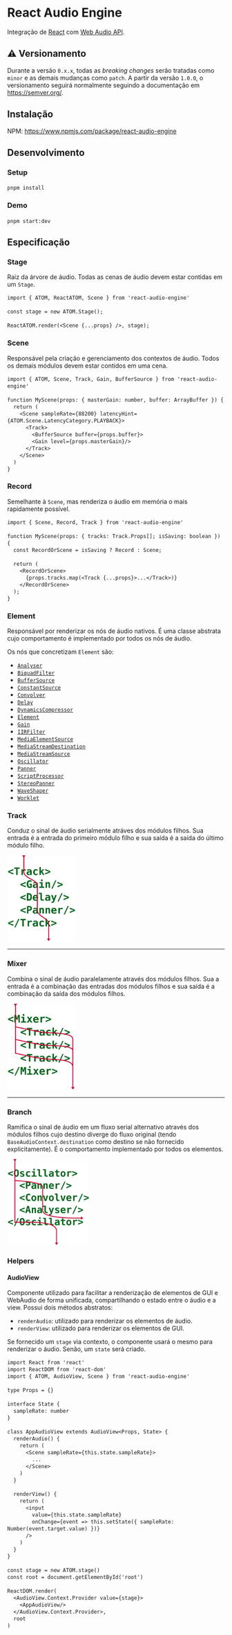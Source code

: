 # React Audio Engine

Integração de [React](https://reactjs.org/) com [Web Audio API](https://developer.mozilla.org/pt-BR/docs/Web/API/API_Web_Audio).

## :warning: Versionamento

 Durante a versão `0.x.x`, todas as _breaking changes_ serão tratadas como `minor` e as demais mudanças como `patch`. A partir da versão `1.0.0`, o versionamento seguirá normalmente seguindo a documentação em https://semver.org/.

## Instalação

NPM: https://www.npmjs.com/package/react-audio-engine

## Desenvolvimento

### Setup

`pnpm install`

### Demo

`pnpm start:dev`

## Especificação

### Stage

Raiz da árvore de áudio. Todas as cenas de áudio devem estar contidas em um `Stage`.

```tsx
import { ATOM, ReactATOM, Scene } from 'react-audio-engine'

const stage = new ATOM.Stage();

ReactATOM.render(<Scene {...props} />, stage);
```

### Scene

Responsável pela criação e gerenciamento dos contextos de áudio. Todos os demais módulos devem estar contidos em uma cena.

```tsx
import { ATOM, Scene, Track, Gain, BufferSource } from 'react-audio-engine'

function MyScene(props: { masterGain: number, buffer: ArrayBuffer }) {
  return (
    <Scene sampleRate={88200} latencyHint={ATOM.Scene.LatencyCategory.PLAYBACK}>
      <Track>
        <BufferSource buffer={props.buffer}>
        <Gain level={props.masterGain}/>
      </Track>
    </Scene>
  )
}
```

### Record

Semelhante à `Scene`, mas renderiza o áudio em memória o mais rapidamente possível.

```tsx
import { Scene, Record, Track } from 'react-audio-engine'

function MyScene(props: { tracks: Track.Props[]; isSaving: boolean }) {
  const RecordOrScene = isSaving ? Record : Scene;

  return (
    <RecordOrScene>
      {props.tracks.map(<Track {...props}>...</Track>)}
    </RecordOrScene>
  );
}
```

### Element

Responsável por renderizar os nós de áudio nativos. É uma classe abstrata cujo comportamento é implementado por todos os nós de áudio.

Os nós que concretizam `Element` são:

- [`Analyser`](./src/atom/elements/Analyser.ts)
- [`BiquadFilter`](./src/atom/elements/BiquadFilter.ts)
- [`BufferSource`](./src/atom/elements/BufferSource.ts)
- [`ConstantSource`](./src/atom/elements/ConstantSource.ts)
- [`Convolver`](./src/atom/elements/Convolver.ts)
- [`Delay`](./src/atom/elements/Delay.ts)
- [`DynamicsCompressor`](./src/atom/elements/DynamicsCompressor.ts)
- [`Element`](./src/atom/elements/Element.ts)
- [`Gain`](./src/atom/elements/Gain.ts)
- [`IIRFilter`](./src/atom/elements/IIRFilter.ts)
- [`MediaElementSource`](./src/atom/elements/MediaElementSource.ts)
- [`MediaStreamDestination`](./src/atom/elements/MediaStreamDestination.ts)
- [`MediaStreamSource`](./src/atom/elements/MediaStreamSource.ts)
- [`Oscillator`](./src/atom/elements/Oscillator.ts)
- [`Panner`](./src/atom/elements/Panner.ts)
- [`ScriptProcessor`](./src/atom/elements/ScriptProcessor.ts)
- [`StereoPanner`](./src/atom/elements/StereoPanner.ts)
- [`WaveShaper`](./src/atom/elements/WaveShaper.ts)
- [`Worklet`](./src/atom/elements/Worklet.ts)

### Track

Conduz o sinal de áudio serialmente atráves dos módulos filhos. Sua entrada é a entrada do primeiro módulo filho e sua saída é a saída do último módulo filho.

<img src="https://github.com/FilipeBeck/react-audio-engine/blob/develop/docs/track.svg" height="200"/>

---

### Mixer

Combina o sinal de áudio paralelamente através dos módulos filhos. Sua a entrada é a combinação das entradas dos módulos filhos e sua saída é a combinação da saída dos módulos filhos.

<img src="https://github.com/FilipeBeck/react-audio-engine/blob/develop/docs/mixer.svg" height="200"/>

---

### Branch

Ramifica o sinal de áudio em um fluxo serial alternativo através dos módulos filhos cujo destino diverge do fluxo original (tendo `BaseAudioContext.destination` como destino se não fornecido explicitamente). É o comportamento implementado por todos os elementos.

<img src="https://github.com/FilipeBeck/react-audio-engine/blob/develop/docs/branch.svg" height="200"/>

### Helpers

#### AudioView

Componente utilizado para facilitar a renderização de elementos de GUI e WebAudio de forma unificada, compartilhando o estado entre o áudio e a view. Possui dois métodos abstratos:
- `renderAudio`: utilizado para renderizar os elementos de áudio.
- `renderView`: utilizado para renderizar os elementos de GUI.

Se fornecido um `stage` via contexto, o componente usará o mesmo para renderizar o áudio. Senão, um `state` será criado.

```tsx
import React from 'react'
import ReactDOM from 'react-dom'
import { ATOM, AudioView, Scene } from 'react-audio-engine'

type Props = {}

interface State {
  sampleRate: number
}

class AppAudioView extends AudioView<Props, State> {
  renderAudio() {
    return (
      <Scene sampleRate={this.state.sampleRate}>
        ...
      </Scene>
    )
  }

  renderView() {
    return (
      <input
        value={this.state.sampleRate}
        onChange={event => this.setState({ sampleRate: Number(event.target.value) })}
      />
    )
  }
}

const stage = new ATOM.stage()
const root = document.getElementById('root')

ReactDOM.render(
  <AudioView.Context.Provider value={stage}>
    <AppAudioView/>
  </AudioView.Context.Provider>,
  root
)
```
